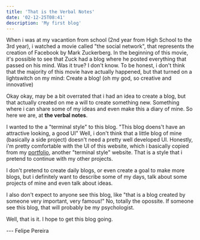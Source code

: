```yaml
---
title: 'That is the Verbal Notes'
date: '02-12-25T08:41'
description: 'My first blog'
---
```


<p>When i was at my vacantion from school (2nd year from High School to the 3rd year), i watched a movie called "the social network", that represents the creation of Facebook by Mark Zuckerberg. In the beginning of this movie, it's possible to see that Zuck had a blog where he posted everything that passed on his mind. Was it true? I don't know. To be honest, i don't think that the majority of this movie have actually happened, but that turned on a lightswitch on my mind: Create a blog! (oh my god, so creative and innovative)</p>

<p>Okay okay, may be a bit overrated that i had an idea to create a blog, but that actually created on me a will to create something new. Something where i can share some of my ideas and even make this a diary of mine. So here we are, at <b>the verbal notes</b>.</p>

<p>I wanted to the a "terminal style" to this blog. "This blog doens't have an attractive looking, a good UI" Well, i don't think that a little blog of mine (basically a side project) doesn't need a pretty well developed UI. Honestly, i'm pretty comfortable with the UI of this website, which i basically copied from my <a href="https://verbalthree.github.io/VerbalThree/">portfolio</a>, another "terminal style" website. That is a style that i pretend to continue with my other projects.</p>

<p>I don't pretend to create daily blogs, or even create a goal to make more blogs, but i definitely want to describe some of my days, talk about some projects of mine and even talk about ideas.</p>

<p>I also don't expect to anyone see this blog, like "that is a blog created by someone very important, very famous!" No, totally the opossite. If someone see this blog, that will probably be my psychologist.</p>

<p>Well, that is it. I hope to get this blog going.</p>

<p>--- Felipe Pereira</p>